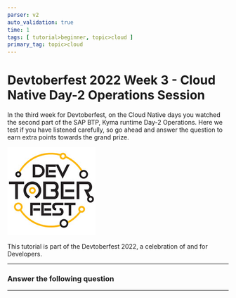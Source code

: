 ```yaml
---
parser: v2
auto_validation: true
time: 1
tags: [ tutorial>beginner, topic>cloud ]
primary_tag: topic>cloud
---
```


# Devtoberfest 2022 Week 3 - Cloud Native Day-2 Operations Session
<!-- description --> In the third week for Devtoberfest, on the Cloud Native days you watched the second part of the SAP BTP, Kyma runtime Day-2 Operations. Here we test if you have listened carefully, so go ahead and answer the question to earn extra points towards the grand prize.

![Devtoberfest](Devtoberfest.jpg)

This tutorial is part of the Devtoberfest 2022, a celebration of and for Developers.

---

### Answer the following question




---
